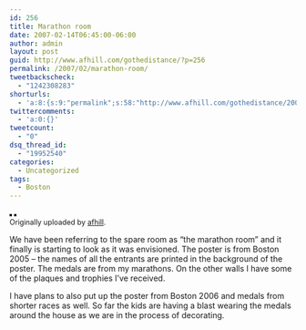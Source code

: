 ```yaml
---
id: 256
title: Marathon room
date: 2007-02-14T06:45:00-06:00
author: admin
layout: post
guid: http://www.afhill.com/gothedistance/?p=256
permalink: /2007/02/marathon-room/
tweetbackscheck:
  - "1242308283"
shorturls:
  - 'a:8:{s:9:"permalink";s:58:"http://www.afhill.com/gothedistance/2007/02/marathon-room/";s:7:"tinyurl";s:25:"http://tinyurl.com/awg4wq";s:4:"isgd";s:17:"http://is.gd/h9Gs";s:5:"bitly";s:18:"http://bit.ly/OABG";s:5:"snipr";s:22:"http://snipr.com/aoyle";s:5:"snurl";s:22:"http://snurl.com/aoyle";s:7:"snipurl";s:24:"http://snipurl.com/aoyle";s:4:"trim";s:17:"http://tr.im/cjce";}'
twittercomments:
  - 'a:0:{}'
tweetcount:
  - "0"
dsq_thread_id:
  - "19952540"
categories:
  - Uncategorized
tags:
  - Boston
---
```

<div >
  <a href="http://www.flickr.com/photos/afhill/390111452/" title="photo sharing"><img src="http://farm1.static.flickr.com/168/390111452_beb060a5ee_m.jpg" alt="" style="border: solid 2px #000000;" /></a>&nbsp;<a href="http://www.flickr.com/photos/afhill/390111470/" title="photo sharing"><img src="http://farm1.static.flickr.com/129/390111470_226c411743_m.jpg" alt="" style="border: solid 2px #000000;" /></a> <br /> <span style="font-size: 0.9em; margin-top: 0px;">Originally uploaded by <a href="http://www.flickr.com/people/afhill/">afhill</a>. </span>
</div>

We have been referring to the spare room as &#8220;the marathon room&#8221; and it finally is starting to look as it was envisioned. The poster is from Boston 2005 &#8211; the names of all the entrants are printed in the background of the poster. The medals are from my marathons. On the other walls I have some of the plaques and trophies I&#8217;ve received. 

I have plans to also put up the poster from Boston 2006 and medals from shorter races as well. So far the kids are having a blast wearing the medals around the house as we are in the process of decorating. 

<br clear="all" />